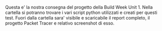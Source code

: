Questa e' la nostra consegna del progetto della Build Week Unit 1. Nella cartella si potranno trovare i vari script python utilizzati e creati per questi test. Fuori dalla cartella sara' visibile e scaricabile il report completo, il progetto Packet Tracer e relativo screenshot di esso.
